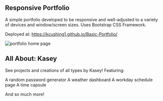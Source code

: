 ## Responsive Portfolio

A simple portfolio developed to be responsive and well-adjusted to a variety of devices and window/screen sizes. Uses Bootstrap CSS Framework.

Deployed at: https://kcushing1.github.io/Basic-Portfolio/

![portfolio home page](./Assets/Images/home-page.jpeg)

## All About: Kasey

See projects and creations of all types by Kasey! Featuring:

A random password generator
A weather dashboard
A workday schedule page
A time capsule

And so much more!
